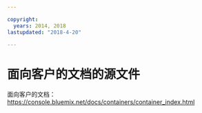 ```yaml
---

copyright:
  years: 2014, 2018
lastupdated: "2018-4-20"

---
```


# 面向客户的文档的源文件

面向客户的文档：https://console.bluemix.net/docs/containers/container_index.html



